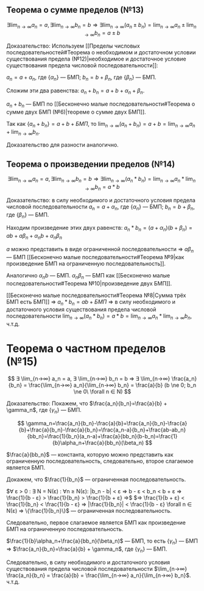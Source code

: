 ## Теорема о сумме пределов (№13)
$$
∃ \lim_{n→∞} a_n = a, ∃ \lim_{n→∞} b_n = b ⇒ ∃ \lim_{n→∞} (a_n±b_n) = \lim_{n→∞} a_n ± \lim_{n→∞} b_n = a ± b
$$

Доказательство: Используем [[Пределы числовых последовательностей#Теорема о необходимом и достаточном условии существования предела (№12)|необходимое и достаточное условие существования предела числовой последовательности]]:

$a_n = a + \alpha_n$, где $\{\alpha_n\}$ — БМП; $b_n = b + \beta_n$, где $\{\beta_n\}$ — БМП.

Сложим эти два равенства: $a_n + b_n = a + b + \alpha_n + \beta_n$.

$a_n + b_n$ — БМП по [[Бесконечно малые последовательности#Теорема о сумме двух БМП (№6)|теореме о сумме двух БМП]].

Так как $\{a_n + b_n\} = a + b + БМП$, то $\lim_{n→∞} (a_n+b_n) = a + b = \lim_{n→∞} a_n + \lim_{n→∞} b_n$.

Доказательство для разности аналогично.
## Теорема о произведении пределов (№14)
$$
∃ \lim_{n→∞} a_n = a, ∃ \lim_{n→∞} b_n = b ⇒ ∃ \lim_{n→∞} (a_n * b_n) = \lim_{n→∞} a_n * \lim_{n→∞} b_n = a * b
$$

Доказательство: в силу необходимого и достаточного условия предела числовой последовательности $a_n = a + \alpha_n$, где $\{\alpha_n\}$ — БМП; $b_n = b + \beta_n$, где $\{\beta_n\}$ — БМП.

Находим произведение этих двух равенств: $a_n * b_n = (a + \alpha_n)(b + \beta_n) = ab + a\beta_n + \alpha_n b + \alpha_n\beta_n$

$a$ можно представить в виде ограниченной последовательности $⇒$ $a\beta_n$ — БМП [[Бесконечно малые последовательности#Теорема №9|как произведение БМП на ограниченную последовательность]].

Аналогично $\alpha_n b$ — БМП. $\alpha_n\beta_n$ — БМП как [[Бесконечно малые последовательности#Теорема №10|произведение двух БМП]].

[[Бесконечно малые последовательности#Теорема №8|Сумма трёх БМП есть БМП]] $⇒$ $a_n * b_n = ab + БМП$ $⇒$ в силу необходимого и достаточного условия существования предела числовой последовательности $\lim_{n→∞} (a_n * b_n) = a * b = \lim_{n→∞} a_n * \lim_{n→∞} b_n$, ч.т.д.
# Теорема о частном пределов (№15)
$$
∃ \lim_{n→∞} a_n = a, ∃ \lim_{n→∞} b_n = b ⇒ ∃ \lim_{n→∞} \frac{a_n}{b_n} = \frac{\lim_{n→∞} a_n}{\lim_{n→∞} b_n} = \frac{a}{b} (b \ne 0; b_n \ne 0\ \forall n ∈ N)
$$

Доказательство: Покажем, что $\frac{a_n}{b_n}=\frac{a}{b} + \gamma_n$, где $\{\gamma_n\}$ — БМП.

$$
\gamma_n=\frac{a_n}{b_n}-\frac{a}{b}=\frac{a_n}{b_n}-\frac{a}{b}+\frac{a}{b_n}-\frac{a}{b_n}=\frac{a_n-a}{b_n}+\frac{ab-ab_n}{bb_n}=\frac{1}{b_n}(a_n-a)+\frac{a}{bb_n}(b-b_n)=\frac{1}{b}\alpha_n+\frac{a}{bb_n}(\beta_n)
$$

$\frac{a}{bb_n}$ — константа, которую можно представить как ограниченную последовательность, следовательно, второе слагаемое является БМП.

Докажем, что $\frac{1}{b_n}$ — ограниченная последовательность. 

$∀ ε > 0 : ∃ N = N(ε) : ∀n ≥ N(ε): |b_n - b| < ε ⇒ b - ε < b_n < b + ε ⇒ \frac{1}{b - ε} > \frac{1}{b_n} > \frac{1}{b + ε} ⇒$
$⇒ \frac{1}{b + ε} < \frac{1}{b_n} < \frac{1}{b - ε} ⇒ |\frac{1}{b_n}| < \frac{1}{b - ε} \forall n ∈ N(ε) ⇒ \{\frac{1}{b_n}\}$ — ограниченная последовательность.

Следовательно, первое слагаемое является БМП как произведение БМП на ограниченную последовательность.

$\frac{1}{b}\alpha_n+\frac{a}{bb_n}(\beta_n)$ — БМП, то есть $\{\gamma_n\}$ — БМП $⇒$ $\frac{a_n}{b_n}=\frac{a}{b} + \gamma_n$, где $\{\gamma_n\}$ — БМП.

Следовательно, в силу необходимого и достаточного условия существования предела числовой последовательности $\lim_{n→∞} \frac{a_n}{b_n} = \frac{a}{b} = \frac{\lim_{n→∞} a_n}{\lim_{n→∞} b_n}$. ч.т.д.